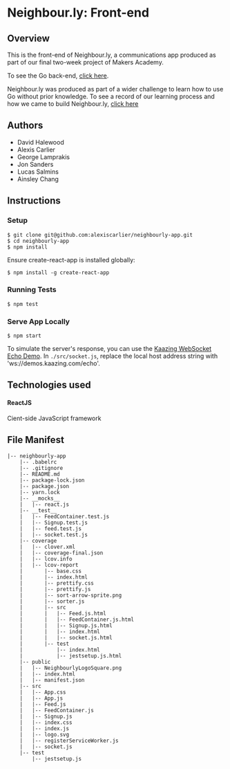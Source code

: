 # Neighbour.ly: Front-end

## Overview
This is the front-end of Neighbour.ly, a communications app produced as part of our final two-week project of Makers Academy.

To see the Go back-end, [click here](https://github.com/ainsleybc/neighbourly).

Neighbour.ly was produced as part of a wider challenge to learn how to use Go without prior knowledge. To see a record of our learning process and how we came to build Neighbour.ly, [click here](https://github.com/haletothewood/LearningGoAndReact)

## Authors

- David Halewood
- Alexis Carlier
- George Lamprakis
- Jon Sanders
- Lucas Salmins
- Ainsley Chang

## Instructions

### Setup

```
$ git clone git@github.com:alexiscarlier/neighbourly-app.git
$ cd neighbourly-app
$ npm install
```

Ensure create-react-app is installed globally:

```
$ npm install -g create-react-app
```

### Running Tests

```
$ npm test
```

### Serve App Locally

```
$ npm start
```

To simulate the server's response, you can use the [Kaazing WebSocket Echo Demo](http://demos.kaazing.com/echo/). In `./src/socket.js`, replace the local host address string with 'ws://demos.kaazing.com/echo'.

## Technologies used

#### ReactJS
Cient-side JavaScript framework

## File Manifest

```
|-- neighbourly-app
    |-- .babelrc
    |-- .gitignore
    |-- README.md
    |-- package-lock.json
    |-- package.json
    |-- yarn.lock
    |-- __mocks__
    |   |-- react.js
    |-- __test__
    |   |-- FeedContainer.test.js
    |   |-- Signup.test.js
    |   |-- feed.test.js
    |   |-- socket.test.js
    |-- coverage
    |   |-- clover.xml
    |   |-- coverage-final.json
    |   |-- lcov.info
    |   |-- lcov-report
    |       |-- base.css
    |       |-- index.html
    |       |-- prettify.css
    |       |-- prettify.js
    |       |-- sort-arrow-sprite.png
    |       |-- sorter.js
    |       |-- src
    |       |   |-- Feed.js.html
    |       |   |-- FeedContainer.js.html
    |       |   |-- Signup.js.html
    |       |   |-- index.html
    |       |   |-- socket.js.html
    |       |-- test
    |           |-- index.html
    |           |-- jestsetup.js.html
    |-- public
    |   |-- NeighbourlyLogoSquare.png
    |   |-- index.html
    |   |-- manifest.json
    |-- src
    |   |-- App.css
    |   |-- App.js
    |   |-- Feed.js
    |   |-- FeedContainer.js
    |   |-- Signup.js
    |   |-- index.css
    |   |-- index.js
    |   |-- logo.svg
    |   |-- registerServiceWorker.js
    |   |-- socket.js
    |-- test
        |-- jestsetup.js
```
